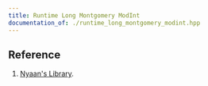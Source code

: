 ```yaml
---
title: Runtime Long Montgomery ModInt
documentation_of: ./runtime_long_montgomery_modint.hpp
---
```


## Reference

1. [Nyaan's Library](https://nyaannyaan.github.io/library/modint/montgomery-modint.hpp).